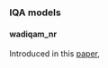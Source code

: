 ### IQA models

#### wadiqam_nr
Introduced in this [paper](https://ieeexplore.ieee.org/abstract/document/8063957),  